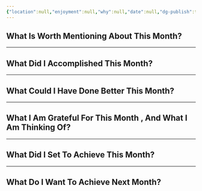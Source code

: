 ```yaml
---
{"location":null,"enjoyment":null,"why":null,"date":null,"dg-publish":true,"dg-home":null,"tags":["monthlyreviews"],"aliases":null,"permalink":"/templates/monthly-note-template/","dgPassFrontmatter":true,"updated":"2025-03-20T08:45:51.189+05:30"}
---
```



## What Is Worth Mentioning About This Month?



---

## What Did I Accomplished This Month?



---

## What Could I Have Done Better This Month?



---

## What I Am Grateful For This Month , And What I Am Thinking Of?



---

## What Did I Set To Achieve This Month?



---

## What Do I Want To Achieve Next Month?